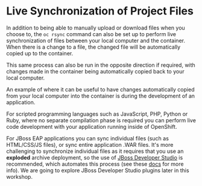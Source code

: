 # Live Synchronization of Project Files

In addition to being able to manually upload or download files when you choose to, the `oc rsync` command can also be set up to perform live synchronization of files between your local computer and the container. When there is a change to a file, the changed file will be automatically copied up to the container.  
  
This same process can also be run in the opposite direction if required, with changes made in the container being automatically copied back to your local computer.  
  
An example of where it can be useful to have changes automatically copied from your local computer into the container is during the development of an application.  
  
For scripted programming languages such as JavaScript, PHP, Python or Ruby, where no separate compilation phase is required you can perform live code development with your application running inside of OpenShift.  
  
For JBoss EAP applications you can sync individual files \(such as HTML/CSS/JS files\), or sync entire application .WAR files. It's more challenging to synchronize individual files as it requires that you use an **exploded** archive deployment, so the use of [JBoss Developer Studio](https://developers.redhat.com/products/devstudio/overview/) is recommended, which automates this process \(see these [docs](https://tools.jboss.org/features/livereload.html) for more info\). We are going to explore JBoss Developer Studio plugins later in this workshop.

